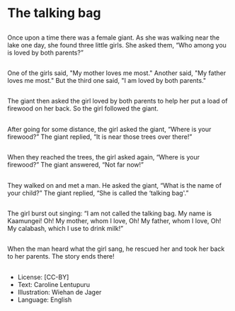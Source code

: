 # The talking bag

##
Once upon a time there was a
female giant.
As she was walking near the lake
one day, she found three little girls.
She asked them, “Who among you
is loved by both parents?”

##
One of the girls said, "My mother
loves me most."
Another said, "My father loves me
most."
But the third one said, "I am loved
by both parents."

##
The giant then asked the girl loved
by both parents to help her put a
load of firewood on her back.
So the girl followed the giant.

##
After going for some distance, the
girl asked the giant, “Where is your
firewood?”
The giant replied, “It is near those
trees over there!”

##
When they reached the trees, the
girl asked again, “Where is your
firewood?”
The giant answered, “Not far now!”

##
They walked on and met a man.
He asked the giant, “What is the
name of your child?”
The giant replied, “She is called the
‘talking bag'.”

##
The girl burst out singing:
“I am not called the talking bag.
My name is Kaamungei!
Oh! My mother, whom I love,
Oh! My father, whom I love,
Oh! My calabash, which I use to
drink milk!”

##
When the man heard what the girl
sang, he rescued her and took her
back to her parents.
The story ends there!

##
* License: [CC-BY]
* Text: Caroline Lentupuru
* Illustration: Wiehan de Jager
* Language: English
